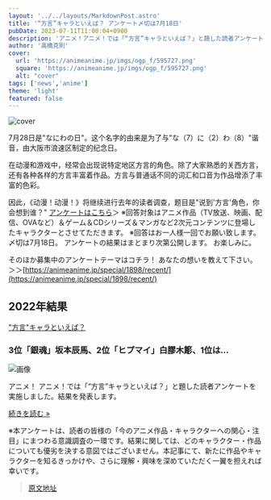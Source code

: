 ```yaml
---
layout: '../../layouts/MarkdownPost.astro'
title: '“方言”キャラといえば？ アンケート〆切は7月18日'
pubDate: 2023-07-11T11:00:04+0900
description: 'アニメ！アニメ！では「“方言”キャラといえば？」と題した読者アンケートを昨年に引き続き実施します。〆切は7月18日。'
author: '高橋克則'
cover:
  url: 'https://animeanime.jp/imgs/ogp_f/595727.png'
  square: 'https://animeanime.jp/imgs/ogp_f/595727.png'
  alt: "cover"
tags: ['news','anime']
theme: 'light'
featured: false
---
```


![cover](https://animeanime.jp/imgs/ogp_f/595727.png)

7月28日是"なにわの日"。这个名字的由来是为了与"な（7）に（2）わ（8）"谐音，由大阪市浪速区制定的纪念日。

在动漫和游戏中，经常会出现说特定地区方言的角色。除了大家熟悉的关西方言，还有各种各样的方言丰富着作品。方言与普通话不同的词汇和口音为作品增添了丰富的色彩。

因此，《动漫！动漫！》将继续进行去年的读者调查，题目是"说到'方言'角色，你会想到谁？"
[アンケートはこちら](https://questant.jp/q/P5OUMQ3B)＞
※回答対象はアニメ作品（TV放送、映画、配信、OVAなど）＆ゲーム＆CDシリーズ＆マンガなど2次元コンテンツに登場したキャラクターとさせてただきます。
※回答はお一人様一回でお願い致します。
〆切は7月18日。 アンケートの結果はまとまり次第公開します。 お楽しみに。

そのほか募集中のアンケートテーマはコチラ！ あなたの想いを教えて下さい。
＞＞[https://animeanime.jp/special/1898/recent/](https://animeanime.jp/special/1898/recent/)

## 2022年結果

["方言"キャラといえば？](https://animeanime.jp/article/2022/07/28/71072.html)
### 3位「銀魂」坂本辰馬、2位「ヒプマイ」白膠木簓、1位は…

![画像](https://animeanime.jp/imgs/card_l/511219.jpg)

アニメ！ アニメ！では「“方言”キャラといえば？」と題した読者アンケートを実施しました。結果を発表します。

[続きを読む »](https://animeanime.jp/article/2022/07/28/71072.html)

※本アンケートは、読者の皆様の「今のアニメ作品・キャラクターへの関心・注目」にまつわる意識調査の一環です。結果に関しては、どのキャラクター・作品についても優劣を決する意図ではございません。本記事にて、新たに作品やキャラクターを知るきっかけや、さらに理解・興味を深めていただく一翼を担えれば幸いです。

>[原文地址](https://animeanime.jp/article/2023/07/11/78514.html)  